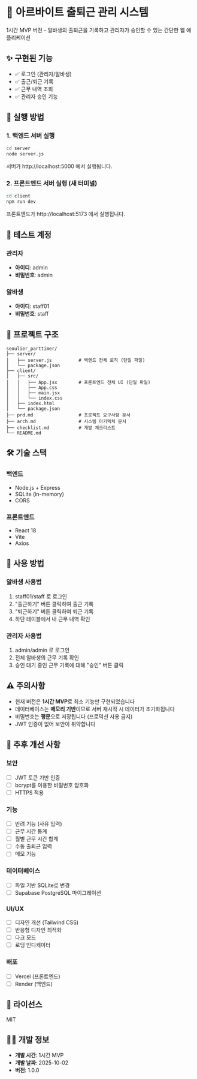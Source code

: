 # 🏢 아르바이트 출퇴근 관리 시스템

1시간 MVP 버전 - 알바생의 출퇴근을 기록하고 관리자가 승인할 수 있는 간단한 웹 애플리케이션

## ✨ 구현된 기능

- ✅ 로그인 (관리자/알바생)
- ✅ 출근/퇴근 기록
- ✅ 근무 내역 조회
- ✅ 관리자 승인 기능

## 🚀 실행 방법

### 1. 백엔드 서버 실행

```bash
cd server
node server.js
```

서버가 http://localhost:5000 에서 실행됩니다.

### 2. 프론트엔드 서버 실행 (새 터미널)

```bash
cd client
npm run dev
```

프론트엔드가 http://localhost:5173 에서 실행됩니다.

## 👤 테스트 계정

### 관리자
- **아이디**: admin
- **비밀번호**: admin

### 알바생
- **아이디**: staff01
- **비밀번호**: staff

## 📁 프로젝트 구조

```
seoulier_parttimer/
├── server/
│   ├── server.js          # 백엔드 전체 로직 (단일 파일)
│   └── package.json
├── client/
│   ├── src/
│   │   ├── App.jsx        # 프론트엔드 전체 UI (단일 파일)
│   │   ├── App.css
│   │   ├── main.jsx
│   │   └── index.css
│   ├── index.html
│   └── package.json
├── prd.md                 # 프로젝트 요구사항 문서
├── arch.md                # 시스템 아키텍처 문서
├── checklist.md           # 개발 체크리스트
└── README.md
```

## 🛠️ 기술 스택

### 백엔드
- Node.js + Express
- SQLite (in-memory)
- CORS

### 프론트엔드
- React 18
- Vite
- Axios

## 📝 사용 방법

### 알바생 사용법
1. staff01/staff 로 로그인
2. "출근하기" 버튼 클릭하여 출근 기록
3. "퇴근하기" 버튼 클릭하여 퇴근 기록
4. 하단 테이블에서 내 근무 내역 확인

### 관리자 사용법
1. admin/admin 로 로그인
2. 전체 알바생의 근무 기록 확인
3. 승인 대기 중인 근무 기록에 대해 "승인" 버튼 클릭

## ⚠️ 주의사항

- 현재 버전은 **1시간 MVP**로 최소 기능만 구현되었습니다
- 데이터베이스는 **메모리 기반**이므로 서버 재시작 시 데이터가 초기화됩니다
- 비밀번호는 **평문**으로 저장됩니다 (프로덕션 사용 금지)
- JWT 인증이 없어 보안이 취약합니다

## 🔧 추후 개선 사항

### 보안
- [ ] JWT 토큰 기반 인증
- [ ] bcrypt를 이용한 비밀번호 암호화
- [ ] HTTPS 적용

### 기능
- [ ] 반려 기능 (사유 입력)
- [ ] 근무 시간 통계
- [ ] 월별 근무 시간 합계
- [ ] 수동 출퇴근 입력
- [ ] 메모 기능

### 데이터베이스
- [ ] 파일 기반 SQLite로 변경
- [ ] Supabase PostgreSQL 마이그레이션

### UI/UX
- [ ] 디자인 개선 (Tailwind CSS)
- [ ] 반응형 디자인 최적화
- [ ] 다크 모드
- [ ] 로딩 인디케이터

### 배포
- [ ] Vercel (프론트엔드)
- [ ] Render (백엔드)

## 📄 라이선스

MIT

## 👨‍💻 개발 정보

- **개발 시간**: 1시간 MVP
- **개발 날짜**: 2025-10-02
- **버전**: 1.0.0
